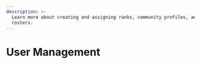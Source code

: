 ```yaml
---
description: >-
  Learn more about creating and assigning ranks, community profiles, and member
  rosters.
---
```


# User Management

